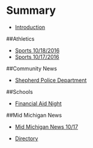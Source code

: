 # Summary

* [Introduction](README.md)

##Athletics
* [Sports 10/18/2016](_posts/athletics-10182016.md)
* [Sports 10/17/2016](_posts/2016-10-16-shepherd-athletics-10162016.md)

##Community News
* [Shepherd Police Department](shepherdpolicedepartment.md)


##Schools
* [Financial Aid Night](financialaidnight.md)

##Mid Michigan News
* [Mid Michigan News 10/17](_posts/2016-10-17-mid-michigan-news-10172016.md)

* [Directory](directory.md)

